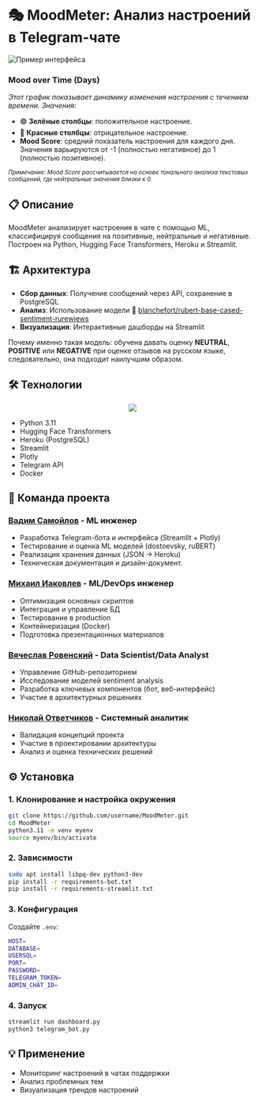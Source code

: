 # 🎭 MoodMeter: Анализ настроений в Telegram-чате

![Пример интерфейса](https://i.imghippo.com/files/ihsi8695Dg.jpg)

### **Mood over Time (Days)**

*Этот график показывает динамику изменения настроения с течением времени. Значения:*
- 🟢 **Зелёные столбцы**: положительное настроение.
- 🔴 **Красные столбцы**: отрицательное настроение.
- **Mood Score**: средний показатель настроения для каждого дня. Значения варьируются от -1 (полностью негативное) до 1 (полностью позитивное).

<sub>*Примечание: Mood Score рассчитывается на основе тонального анализа текстовых сообщений, где нейтральные значения близки к 0.*</sub>

## 📋 Описание
MoodMeter анализирует настроения в чате с помощью ML, классифицируя сообщения на позитивные, нейтральные и негативные. Построен на Python, Hugging Face Transformers, Heroku и Streamlit.

## 🏗️ Архитектура
- **Сбор данных**: Получение сообщений через API, сохранение в PostgreSQL
- **Анализ**: Использование модели 🤗 [blanchefort/rubert-base-cased-sentiment-rurewiews](https://huggingface.co/blanchefort/rubert-base-cased-sentiment-rurewiews)
- **Визуализация**: Интерактивные дашборды на Streamlit

Почему именно такая модель: обучена давать оценку **NEUTRAL**, **POSITIVE** или **NEGATIVE** при оценке отзывов на русском языке, следовательно, она подходит наилучшим образом.

## 🛠️ Технологии
<p align="center">
  <a href="https://go-skill-icons.vercel.app/">
    <img src="https://go-skill-icons.vercel.app/api/icons?i=python,pycharm,huggingface,postgres,docker,streamlit,pandas&theme=dark"/>
  </a>
</p>

- Python 3.11
- Hugging Face Transformers
- Heroku (PostgreSQL)
- Streamlit
- Plotly
- Telegram API
- Docker

## 👥 Команда проекта

### [Вадим Самойлов](https://github.com/metanovus) - ML инженер
- Разработка Telegram-бота и интерфейса (Streamlit + Plotly)
- Тестирование и оценка ML моделей (dostoevsky, ruBERT)
- Реализация хранения данных (JSON → Heroku)
- Техническая документация и дизайн-документ.

### [Михаил Иаковлев](https://github.com/miakovlev) - ML/DevOps инженер
- Оптимизация основных скриптов
- Интеграция и управление БД
- Тестирование в production
- Контейнеризация (Docker)
- Подготовка презентационных материалов

### [Вячеслав Ровенский](https://github.com/Viacheslav-Rovenskiy) - Data Scientist/Data Analyst
- Управление GitHub-репозиторием
- Исследование моделей sentiment analysis
- Разработка ключевых компонентов (бот, веб-интерфейс)
- Участие в архитектурных решениях

### [Николай Ответчиков](https://github.com/otvet4ikov) - Системный аналитик
- Валидация концепций проекта
- Участие в проектировании архитектуры
- Анализ и оценка технических решений

## ⚙️ Установка

### 1. Клонирование и настройка окружения
```bash
git clone https://github.com/username/MoodMeter.git
cd MoodMeter
python3.11 -m venv myenv
source myenv/bin/activate
```

### 2. Зависимости
```bash
sudo apt install libpq-dev python3-dev
pip install -r requirements-bot.txt
pip install -r requirements-streamlit.txt
```

### 3. Конфигурация
Создайте `.env`:
```bash
HOST=
DATABASE=
USERSQL=
PORT=
PASSWORD=
TELEGRAM_TOKEN=
ADMIN_CHAT_ID=
```

### 4. Запуск
```bash
streamlit run dashboard.py
python3 telegram_bot.py
```

## 💡 Применение
- Мониторинг настроений в чатах поддержки
- Анализ проблемных тем
- Визуализация трендов настроений
